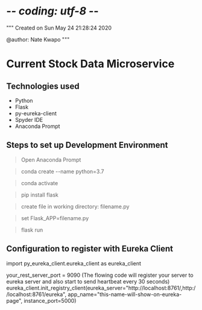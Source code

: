 # -*- coding: utf-8 -*-
"""
Created on Sun May 24 21:28:24 2020

@author: Nate Kwapo
"""
# Current Stock Data Microservice
## Technologies used
* Python
* Flask
* py-eureka-client
* Spyder IDE
* Anaconda Prompt


## Steps to set up Development Environment

>Open Anaconda Prompt

>conda create --name <environment-name> python=3.7

>conda activate <environment-name>

>pip install flask

>create file in working directory: filename.py

>set Flask_APP=filename.py

>flask run 

## Configuration to register with Eureka Client

import py_eureka_client.eureka_client as eureka_client

your_rest_server_port = 9090
(The flowing code will register your server to eureka server and also start to send heartbeat every 30 seconds)
eureka_client.init_registry_client(eureka_server="http://localhost:8761/,http://localhost:8761/eureka",
                                app_name="this-name-will-show-on-eureka-page",
                                instance_port=5000)